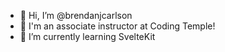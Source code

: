 - 👋 Hi, I’m @brendanjcarlson
- 👨‍ I'm an associate instructor at Coding Temple!
- 🌱 I’m currently learning SvelteKit
